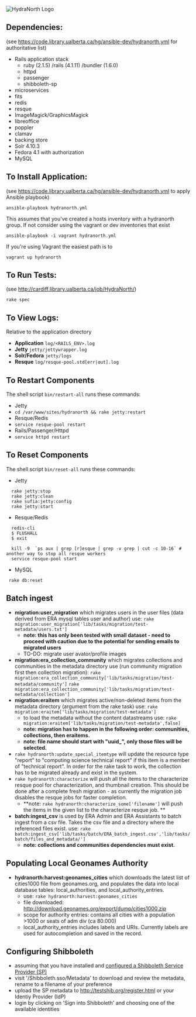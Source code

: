 ![HydraNorth Logo](/app/assets/images/hydranorth.png)

Dependencies:
--
(see https://code.library.ualberta.ca/hg/ansible-dev/hydranorth.yml for authoritative list)
* Rails application stack
  * ruby (2.1.5) /rails (4.1.11) /bundler (1.6.0)
  * httpd
  * passenger
  * shibboleth-sp
* microservices
 * fits
 * redis
 * resque
 * ImageMagick/GraphicsMagick
 * libreoffice
 * poppler
 * clamav
* backing store
 * Solr 4.10.3
 * Fedora 4.1 with authorization
 * MySQL

To Install Application:
--
(see https://code.library.ualberta.ca/hg/ansible-dev/hydranorth.yml to apply Ansible playbook)

```
ansible-playbook hydranorth.yml
```
This assumes that you've created a hosts inventory with a hydranorth group.  If not consider
 using the vagrant or dev inventories that exist

 ```ansible-playbook -i vagrant hydranorth.yml```

If you're using Vagrant the easiest path is to

```vagrant up hydranorth```

To Run Tests:
--
(see http://cardiff.library.ualberta.ca/job/HydraNorth/)

```rake spec```

To View Logs:
--
Relative to the application directory

* **Application** ```log/<RAILS_ENV>.log```
* **Jetty** ```jetty/jettywrapper.log```
* **Solr/Fedora** ```jetty/logs```
* **Resque** ```log/resque-pool.std[err|out].log```

To Restart Components
---
The shell script `bin/restart-all` runs these commands:
* Jetty
 * ```cd /var/www/sites/hydranorth && rake jetty:restart```
* Resque/Redis
 * ```service resque-pool restart```
* Rails/Passenger/Httpd
 * ```service httpd restart```

To Reset Components
---
The shell script `bin/reset-all` runs these commands:
 * Jetty

```
  rake jetty:stop
  rake jetty:clean
  rake sufia:jetty:config
  rake jetty:start
```
 * Resque/Redis
```
  redis-cli
  $ FLUSHALL
  $ exit
```
```
  kill -9  `ps aux | grep [r]esque | grep -v grep | cut -c 10-16` # another way to stop all resque workers
  service resque-pool start
```
 * MySQL
```
 rake db:reset
```

Batch ingest
---

- **migration:user_migration** which migrates users in the user files (data derived from ERA mysql tables user and author) use: ```rake migration:user_migration['lib/tasks/migration/test-metadata/users.txt']``` 
  - **note: this has only been tested with small dataset - need to proceed with caution due to the potential for sending emails to migrated users** 
  - TO-DO: migrate user avator/profile images 
- **migration:era_collection_community** which migrates collections and communities in the metadata directory use (run community migration first then collection migration): ```rake migration:era_collection_community['lib/tasks/migration/test-metadata/community']```
```rake migration:era_collection_community['lib/tasks/migration/test-metadata/collection']```
- **migration:eraitem** which migrates active/non-deleted items from the metadata directory (argument from the rake task) use: ```rake migration:eraitem['lib/tasks/migration/test-metadata']```
  - to load the metadata without the content datastreams use: ```rake migration:eraitem['lib/tasks/migration/test-metadata',false]```
  - **note: migration has to happen in the following order: communities, collections, then eraitems.**
  - **note: file name should start with "uuid_", only those files will be selected.**
- ```rake hydranorth:update_special_itemtype``` will update the resource type "report" to "computing science technical report" if this item is a member of "technical report". In order for the rake task to work, the collection has to be migrated already and exist in the system.
- ```rake hydranorth:characterize``` will push all the items to the characterize resque pool for characterization, and thumbnail creation. This should be done after a complete fresh migration - as currently the migration job disables the resque jobs for faster completion. 
  - **note: ```rake hydranorth:characterize_some['filename']``` will push the items in the given list to the characterize resque job. **
- **batch:ingest_csv** is used by ERA Admin and ERA Assistants to batch ingest from a csv file. Takes the csv file and a directory where the referenced files exist. use: ```rake batch:ingest_csv['lib/tasks/batch/ERA_batch_ingest.csv','lib/tasks/batch/files_and_metadata/']```
  - **note: collections and communities dependencies must exist.**

Populating Local Geonames Authority 
---
- **hydranorth:harvest:geonames_cities** which downloads the latest list of cities1000 file from geonames.org, and populates the data into local database tables: local_authorities, and local_authority_entries. 
  - use: ```rake hydranorth:harvest:geonames_cities```
  - file downloaded: http://download.geonames.org/export/dump/cities1000.zip
  - scope for authority entries: contains all cities with a population >1000 or seats of adm div (ca 80.000)
  - local_authority_entries includes labels and URIs. Currently labels are used for autocompletion and saved in the record. 

Configuring Shibboleth
---
* assuming that you have installed and [configured a Shibboleth Service Provider (SP)](https://wiki.shibboleth.net/confluence/display/SHIB2/NativeSPLinuxRPMInstall)
* visit '/Shibboleth.sso/Metadata' to download and review the metadata, rename to a filename of your preference
* upload the SP metadata to http://testshib.org/register.html or your Identiy Provider (IdP)
* login by clicking on 'Sign into Shibboleth' and choosing one of the available identities
